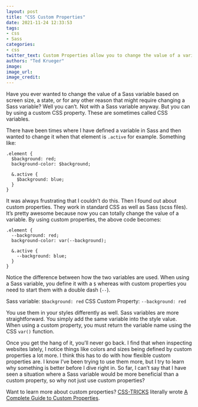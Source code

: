 ```yaml
---
layout: post
title: "CSS Custom Properties"
date: 2021-11-24 12:33:53
tags:
- css
- Sass
categories:
- css
twitter_text: Custom Properties allow you to change the value of a variable in your css or Sass. Find out how.
authors: "Ted Krueger"
image:
image_url:
image_credit:
---
```

Have you ever wanted to change the value of a Sass variable based on screen size, a state, or for any other reason that might require changing a Sass variable? Well you can’t. Not with a Sass variable anyway. But you can by using a custom CSS property. These are sometimes called CSS variables.

There have been times where I have defined a variable in Sass and then wanted to change it when that element is `.active` for example. Something like:

```
.element {
  $background: red;
  background-color: $background;

  &.active {
    $background: blue;
  }
}
```

 It was always frustrating that I couldn’t do this. Then I found out about custom properties. They work in standard CSS as well as Sass (scss files). It’s pretty awesome because now you can totally change the value of a variable. By using custom properties, the above code becomes:

```
.element {
  --background: red;
  background-color: var(--background);

  &.active {
    --background: blue;
  }
}
```

Notice the difference between how the two variables are used. When using a Sass variable, you define it with a `$` whereas with custom properties you need to start them with a double dash (`--`).

Sass variable: `$background: red`
CSS Custom Property: `--background: red`

You use them in your styles differently as well. Sass variables are more straightforward. You simply add the same variable into the style value. When using a custom property, you must return the variable name using the CSS `var()` function. 

Once you get the hang of it, you’ll never go back. I find that when inspecting websites lately, I notice things like colors and sizes being defined by custom properties a lot more. I think this has to do with how flexible custom properties are. I know I’ve been trying to use them more, but I try to learn why something is better before I dive right in. So far, I can’t say that I have seen a situation where a Sass variable would be more beneficial than a custom property, so why not just use custom properties? 

Want to learn more about custom properties? <a href="https://css-tricks.com/" target="_blank">CSS-TRICKS</a> literally wrote <a href="https://css-tricks.com/a-complete-guide-to-custom-properties/" target="_blank">A Complete Guide to Custom Properties</a>.
